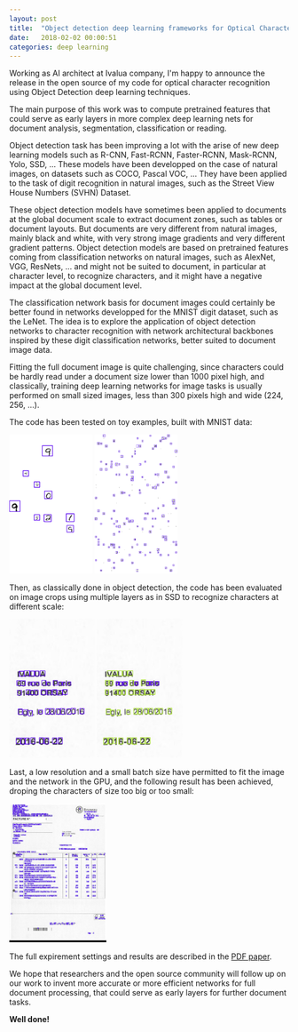 ```yaml
---
layout: post
title:  "Object detection deep learning frameworks for Optical Character Recognition and Document Pretrained Features"
date:   2018-02-02 00:00:51
categories: deep learning
---
```


Working as AI architect at Ivalua company, I'm happy to announce the release in the open source of my code for optical character recognition using Object Detection deep learning techniques.

The main purpose of this work was to compute pretrained features that could serve as early layers in more complex deep learning nets for document analysis, segmentation, classification or reading.

Object detection task has been improving a lot with the arise of new deep learning models such as R-CNN, Fast-RCNN, Faster-RCNN, Mask-RCNN, Yolo, SSD, ... These models have been developped on the case of natural images, on datasets such as COCO, Pascal VOC, ... They have been applied to the task of digit recognition in natural images, such as the Street View House Numbers (SVHN) Dataset.

These object detection models have sometimes been applied to documents at the global document scale to extract document zones, such as tables or document layouts. But documents are very different from natural images, mainly black and white, with very strong image gradients and very different gradient patterns. Object detection models are based on pretrained features coming from classification networks on natural images, such as AlexNet, VGG, ResNets, ... and might not be suited to document, in particular at character level, to recognize characters, and it might have a negative impact at the global document level.

The classification network basis for document images could certainly be better found in networks developped for the MNIST digit dataset, such as the LeNet. The idea is to explore the application of object detection networks to character recognition with network architectural backbones inspired by these digit classification networks, better suited to document image data.

Fitting the full document image is quite challenging, since characters could be hardly read under a document size lower than 1000 pixel high, and classically, training deep learning networks for image tasks is usually performed on small sized images, less than 300 pixels high and wide (224, 256, ...).

The code has been tested on toy examples, built with MNIST data:

<img src="img/ocr/res1.png" height="250"> <img src="img/ocr/res2.png" height="250">

Then, as classically done in object detection, the code has been evaluated on image crops using multiple layers as in SSD to recognize characters at different scale:

<img src="img/ocr/res3.png" height="250"> <img src="img/ocr/res4.png" height="250">

Last, a low resolution and a small batch size have permitted to fit the image and the network in the GPU, and the following result has been achieved, droping the characters of size too big or too small:

<img src="img/ocr/res5.png" height="250">

The full expirement settings and results are described in the [PDF paper](img/ocr/Object_detection_deep_learning_networks_for_Optical_Character_Recognition.pdf).

We hope that researchers and the open source community will follow up on our work to invent more accurate or more efficient networks for full document processing, that could serve as early layers for further document tasks.

**Well done!**
